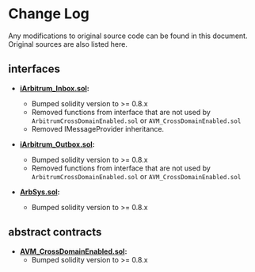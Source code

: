 # Change Log

Any modifications to original source code can be found in this document. Original sources are also listed here.

## interfaces

- **[iArbitrum_Inbox.sol](https://github.com/makerdao/arbitrum-dai-bridge/blob/7f1b47ef65a43f1696c5f1681109daac127d9c95/contracts/arbitrum/IInbox.sol):**

  - Bumped solidity version to >= 0.8.x
  - Removed functions from interface that are not used by `ArbitrumCrossDomainEnabled.sol` or `AVM_CrossDomainEnabled.sol`
  - Removed IMessageProvider inheritance.

- **[iArbitrum_Outbox.sol](https://github.com/OffchainLabs/arbitrum-tutorials/blob/4761fa1ba1f1eca95e8c03f24f1442ed5aecd8bd/packages/arb-shared-dependencies/contracts/Outbox.sol):**

  - Bumped solidity version to >= 0.8.x
  - Removed functions from interface that are not used by `ArbitrumCrossDomainEnabled.sol` or `AVM_CrossDomainEnabled.sol`

- **[ArbSys.sol](https://github.com/makerdao/arbitrum-dai-bridge/blob/54a2109a97c5b1504824c6317d358e2d2733b5a3/contracts/arbitrum/ArbSys.sol):**

  - Bumped solidity version to >= 0.8.x

## abstract contracts

- **[AVM_CrossDomainEnabled.sol](https://github.com/makerdao/arbitrum-dai-bridge/blob/34acc39bc6f3a2da0a837ea3c5dbc634ec61c7de/contracts/l2/L2CrossDomainEnabled.sol):**
  - Bumped solidity version to >= 0.8.x
